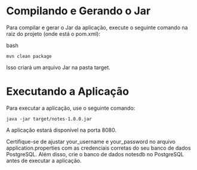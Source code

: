 # Compilando e Gerando o Jar
Para compilar e gerar o Jar da aplicação, execute o seguinte comando na raiz do projeto (onde está o pom.xml):

bash
```
mvn clean package
```
Isso criará um arquivo Jar na pasta target.

# Executando a Aplicação
Para executar a aplicação, use o seguinte comando:

```
java -jar target/notes-1.0.0.jar
```
A aplicação estará disponível na porta 8080.

Certifique-se de ajustar your_username e your_password no arquivo application.properties com as credenciais corretas do seu banco de dados PostgreSQL. Além disso, crie o banco de dados notesdb no PostgreSQL antes de executar a aplicação.